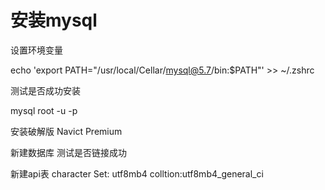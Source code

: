# 安装mysql
设置环境变量

echo 'export PATH="/usr/local/Cellar/mysql@5.7/bin:$PATH"' >> ~/.zshrc




测试是否成功安装

mysql root -u -p




安装破解版 Navict Premium

新建数据库 测试是否链接成功


新建api表
character Set: utf8mb4
colltion:utf8mb4_general_ci



